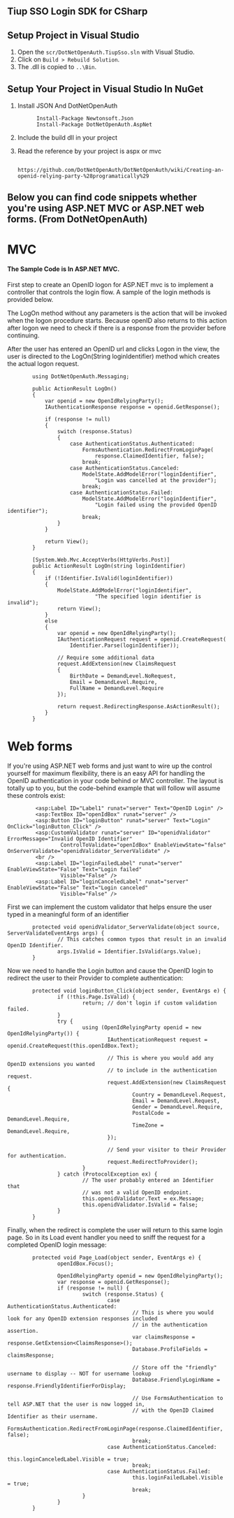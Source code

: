 ﻿## Tiup SSO Login SDK for CSharp

## Setup Project in Visual Studio

1.   Open the `scr/DotNetOpenAuth.TiupSso.sln` with Visual Studio.
2.   Click on `Build > Rebuild Solution`.
3.   The .dll is copied to `..\Bin`.

## Setup Your Project in Visual Studio In NuGet

1. Install JSON And DotNetOpenAuth

             Install-Package Newtonsoft.Json
             Install-Package DotNetOpenAuth.AspNet
2. Include the build dll in your project

3. Read the reference by your project is aspx or mvc

            https://github.com/DotNetOpenAuth/DotNetOpenAuth/wiki/Creating-an-openid-relying-party-%28programatically%29

## Below you can find code snippets whether you're using ASP.NET MVC or ASP.NET web forms. (From DotNetOpenAuth)
# MVC
#### The Sample Code is In ASP.NET MVC.

First step to create an OpenID logon for ASP.NET mvc is to implement a controller that controls the login flow. A sample of the login methods is provided below.

The LogOn method without any parameters is the action that will be invoked when the logon procedure starts. Because openID also returns to this action after logon we need to check if there is a response from the provider before continuing.

After the user has entered an OpenID url and clicks Logon in the view, the user is directed to the LogOn(String loginIdentifier) method which creates the actual logon request.

            using DotNetOpenAuth.Messaging;

            public ActionResult LogOn()
            {
                var openid = new OpenIdRelyingParty();
                IAuthenticationResponse response = openid.GetResponse();

                if (response != null)
                {
                    switch (response.Status)
                    {
                        case AuthenticationStatus.Authenticated:
                            FormsAuthentication.RedirectFromLoginPage(
                                response.ClaimedIdentifier, false);
                            break;
                        case AuthenticationStatus.Canceled:
                            ModelState.AddModelError("loginIdentifier",
                                "Login was cancelled at the provider");
                            break;
                        case AuthenticationStatus.Failed:
                            ModelState.AddModelError("loginIdentifier",
                                "Login failed using the provided OpenID identifier");
                            break;
                    }
                }

                return View();
            }

            [System.Web.Mvc.AcceptVerbs(HttpVerbs.Post)]
            public ActionResult LogOn(string loginIdentifier)
            {
                if (!Identifier.IsValid(loginIdentifier))
                {
                    ModelState.AddModelError("loginIdentifier",
                                "The specified login identifier is invalid");
                    return View();
                }
                else
                {
                    var openid = new OpenIdRelyingParty();
                    IAuthenticationRequest request = openid.CreateRequest(
                        Identifier.Parse(loginIdentifier));

                    // Require some additional data
                    request.AddExtension(new ClaimsRequest
                    {
                        BirthDate = DemandLevel.NoRequest,
                        Email = DemandLevel.Require,
                        FullName = DemandLevel.Require
                    });

                    return request.RedirectingResponse.AsActionResult();
                }
            }

# Web forms
If you're using ASP.NET web forms and just want to wire up the control yourself for maximum flexibility, there is an easy API for handling the OpenID authentication in your code behind or MVC controller. The layout is totally up to you, but the code-behind example that will follow will assume these controls exist:

             <asp:Label ID="Label1" runat="server" Text="OpenID Login" />
             <asp:TextBox ID="openIdBox" runat="server" />
             <asp:Button ID="loginButton" runat="server" Text="Login" OnClick="loginButton_Click" />
             <asp:CustomValidator runat="server" ID="openidValidator" ErrorMessage="Invalid OpenID Identifier"
                     ControlToValidate="openIdBox" EnableViewState="false" OnServerValidate="openidValidator_ServerValidate" />
             <br />
             <asp:Label ID="loginFailedLabel" runat="server" EnableViewState="False" Text="Login failed"
                     Visible="False" />
             <asp:Label ID="loginCanceledLabel" runat="server" EnableViewState="False" Text="Login canceled"
                     Visible="False" />
First we can implement the custom validator that helps ensure the user typed in a meaningful form of an identifier

            protected void openidValidator_ServerValidate(object source, ServerValidateEventArgs args) {
                    // This catches common typos that result in an invalid OpenID Identifier.
                    args.IsValid = Identifier.IsValid(args.Value);
            }
Now we need to handle the Login button and cause the OpenID login to redirect the user to their Provider to complete authentication:

            protected void loginButton_Click(object sender, EventArgs e) {
                    if (!this.Page.IsValid) {
                            return; // don't login if custom validation failed.
                    }
                    try {
                            using (OpenIdRelyingParty openid = new OpenIdRelyingParty()) {
                                    IAuthenticationRequest request = openid.CreateRequest(this.openIdBox.Text);

                                    // This is where you would add any OpenID extensions you wanted
                                    // to include in the authentication request.
                                    request.AddExtension(new ClaimsRequest {
                                            Country = DemandLevel.Request,
                                            Email = DemandLevel.Request,
                                            Gender = DemandLevel.Require,
                                            PostalCode = DemandLevel.Require,
                                            TimeZone = DemandLevel.Require,
                                    });

                                    // Send your visitor to their Provider for authentication.
                                    request.RedirectToProvider();
                            }
                    } catch (ProtocolException ex) {
                            // The user probably entered an Identifier that
                            // was not a valid OpenID endpoint.
                            this.openidValidator.Text = ex.Message;
                            this.openidValidator.IsValid = false;
                    }
            }
Finally, when the redirect is complete the user will return to this same login page. So in its Load event handler you need to sniff the request for a completed OpenID login message:

            protected void Page_Load(object sender, EventArgs e) {
                    openIdBox.Focus();

                    OpenIdRelyingParty openid = new OpenIdRelyingParty();
                    var response = openid.GetResponse();
                    if (response != null) {
                            switch (response.Status) {
                                    case AuthenticationStatus.Authenticated:
                                            // This is where you would look for any OpenID extension responses included
                                            // in the authentication assertion.
                                            var claimsResponse = response.GetExtension<ClaimsResponse>();
                                            Database.ProfileFields = claimsResponse;

                                            // Store off the "friendly" username to display -- NOT for username lookup
                                            Database.FriendlyLoginName = response.FriendlyIdentifierForDisplay;

                                            // Use FormsAuthentication to tell ASP.NET that the user is now logged in,
                                            // with the OpenID Claimed Identifier as their username.
                                            FormsAuthentication.RedirectFromLoginPage(response.ClaimedIdentifier, false);
                                            break;
                                    case AuthenticationStatus.Canceled:
                                            this.loginCanceledLabel.Visible = true;
                                            break;
                                    case AuthenticationStatus.Failed:
                                            this.loginFailedLabel.Visible = true;
                                            break;
                            }
                    }
            }




